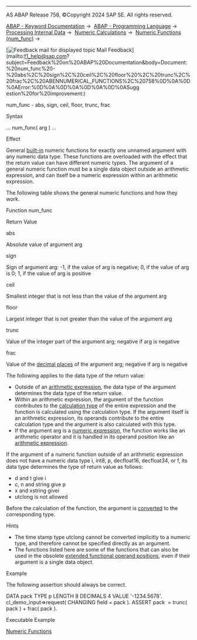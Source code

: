   

* * *

AS ABAP Release 758, ©Copyright 2024 SAP SE. All rights reserved.

[ABAP - Keyword Documentation](https://help.sap.com/doc/abapdocu_latest_index_htm/latest/en-US/abenabap.htm) →  [ABAP - Programming Language](https://help.sap.com/doc/abapdocu_latest_index_htm/latest/en-US/abenabap_reference.htm) →  [Processing Internal Data](https://help.sap.com/doc/abapdocu_latest_index_htm/latest/en-US/abenabap_data_working.htm) →  [Numeric Calculations](https://help.sap.com/doc/abapdocu_latest_index_htm/latest/en-US/abencompute_expressions.htm) →  [Numeric Functions (num\_func)](https://help.sap.com/doc/abapdocu_latest_index_htm/latest/en-US/abenmathematical_functions.htm) → 

 [![](Mail.gif?object=Mail.gif "Feedback mail for displayed topic") Mail Feedback](mailto:f1_help@sap.com?subject=Feedback%20on%20ABAP%20Documentation&body=Document:%20num_func%20-%20abs%2C%20sign%2C%20ceil%2C%20floor%20%2C%20trunc%2C%20frac%2C%20ABENNUMERICAL_FUNCTIONS%2C%20758%0D%0A%0D%0AError:%0D%0A%0D%0A%0D%0A%0D%0ASugg
estion%20for%20improvement:)

num\_func - abs, sign, ceil, floor, trunc, frac

Syntax

... num\_func( arg ) ...

Effect

General [built-in](https://help.sap.com/doc/abapdocu_latest_index_htm/latest/en-US/abenbuilt_in_functions.htm) numeric functions for exactly one unnamed argument with any numeric data type. These functions are overloaded with the effect that the return value can have different numeric types. The argument of a general numeric function must be a single data object outside an arithmetic expression, and can itself be a numeric expression within an arithmetic expression.

The following table shows the general numeric functions and how they work.

Function num\_func

Return Value

abs

Absolute value of argument arg

sign

Sign of argument arg: -1, if the value of arg is negative; 0, if the value of arg is 0; 1, if the value of arg is positive

ceil

Smallest integer that is not less than the value of the argument arg

floor

Largest integer that is not greater than the value of the argument arg

trunc

Value of the integer part of the argument arg; negative if arg is negative

frac

Value of the [decimal places](https://help.sap.com/doc/abapdocu_latest_index_htm/latest/en-US/abendecimal_place_glosry.htm "Glossary Entry") of the argument arg; negative if arg is negative

The following applies to the data type of the return value:

-   Outside of an [arithmetic expression](https://help.sap.com/doc/abapdocu_latest_index_htm/latest/en-US/abenarithmetic_expression_glosry.htm "Glossary Entry"), the data type of the argument determines the data type of the return value.
-   Within an arithmetic expression, the argument of the function contributes to the [calculation type](https://help.sap.com/doc/abapdocu_latest_index_htm/latest/en-US/abencalculation_type_glosry.htm "Glossary Entry") of the entire expression and the function is calculated using the calculation type. If the argument itself is an arithmetic expression, its operands contribute to the entire calculation type and the argument is also calculated with this type.
-   If the argument arg is a [numeric expression](https://help.sap.com/doc/abapdocu_latest_index_htm/latest/en-US/abennumerical_expression_glosry.htm "Glossary Entry"), the function works like an arithmetic operator and it is handled in its operand position like an [arithmetic expression](https://help.sap.com/doc/abapdocu_latest_index_htm/latest/en-US/abenarithmetic_expression_glosry.htm "Glossary Entry").

If the argument of a numeric function outside of an arithmetic expression does not have a numeric data type i, int8, p, decfloat16, decfloat34, or f, its data type determines the type of return value as follows:

-   d and t give i
-   c, n and string give p
-   x and xstring givei
-   utclong is not allowed

Before the calculation of the function, the argument is [converted](https://help.sap.com/doc/abapdocu_latest_index_htm/latest/en-US/abenconversion_rules.htm) to the corresponding type.

Hints

-   The time stamp type utclong cannot be converted implicitly to a numeric type, and therefore cannot be specified directly as an argument.
-   The functions listed here are some of the functions that can also be used in the obsolete [extended functional operand positions](https://help.sap.com/doc/abapdocu_latest_index_htm/latest/en-US/abenextended_functional_positions.htm), even if their argument is a single data object.

Example

The following assertion should always be correct.

DATA pack TYPE p LENGTH 8 DECIMALS 4 VALUE '-1234.5678'.
cl\_demo\_input=>request( CHANGING field = pack ).
ASSERT pack  = trunc( pack ) + frac( pack ).

Executable Example

[Numeric Functions](https://help.sap.com/doc/abapdocu_latest_index_htm/latest/en-US/abenmath_func_abexa.htm)